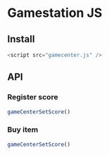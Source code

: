 # Gamestation JS


## Install

```js
<script src="gamecenter.js" />
```


## API

### Register score
```js
gameCenterSetScore()
```

### Buy item
```js
gameCenterSetScore()
```
